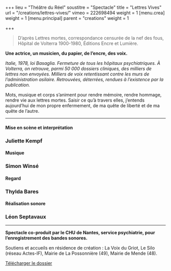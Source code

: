 +++
lieu = "Théâtre du Réel"
soustitre = "Spectacle"
title = "Lettres Vives"
url = "/creations/lettres-vives/"
vimeo = 222698494
weight = 1
[menu.crea]
weight = 1
[menu.principal]
parent = "creations"
weight = 1

+++
>D’après Lettres mortes, correspondance censurée de la nef des fous, Hôpital de Volterra 1900-1980, Éditions Encre et Lumière.

**Une actrice, un musicien, du papier, de l’encre, des voix.**

*Italie, 1978, loi Basaglia. Fermeture de tous les hôpitaux psychiatriques. À Volterra, on retrouve, parmi 50 000 dossiers cliniques, des milliers de lettres non envoyées. Milliers de voix retentissant contre les murs de l’administration asilaire. Retrouvées, déterrées, rendues à l’existence par la publication.*

Mots, musique et corps s’animent pour rendre mémoire, rendre hommage, rendre vie aux lettres mortes. Saisir ce qu’à travers elles, j’entends aujourd’hui de mon propre enfermement, de ma quête de liberté et de ma quête de l’autre.


___
#### Mise en scène et interprétation
### Juliette Kempf

#### Musique
### Simon Winsé

#### Regard
### Thylda Bares

#### Réalisation sonore
### Léon Septavaux
___

**Spectacle co-produit par le CHU de Nantes, service psychiatrie, pour l’enregistrement des bandes sonores.**

Soutiens et accueils en résidence de création : La Voix du Griot, Le Silo (réseau Actes-IF), Mairie de La Possonnière (49), Mairie de Mende (48).

[Télécharger le dossier](static/dl/blabla.pdf)

